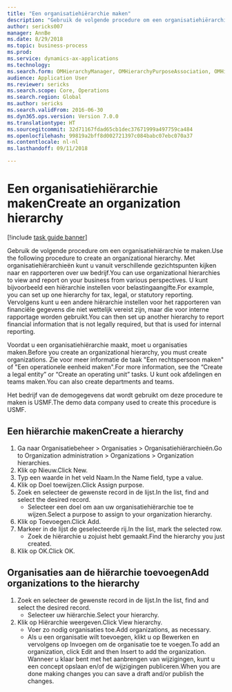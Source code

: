```yaml
--- 
title: "Een organisatiehiërarchie maken"
description: "Gebruik de volgende procedure om een organisatiehiërarchie te maken."
author: sericks007
manager: AnnBe
ms.date: 8/29/2018
ms.topic: business-process
ms.prod: 
ms.service: dynamics-ax-applications
ms.technology: 
ms.search.form: OMHierarchyManager, OMHierarchyPurposeAssociation, OMHierarchySelection, HierarchyDesigner
audience: Application User
ms.reviewer: sericks
ms.search.scope: Core, Operations
ms.search.region: Global
ms.author: sericks
ms.search.validFrom: 2016-06-30
ms.dyn365.ops.version: Version 7.0.0
ms.translationtype: HT
ms.sourcegitcommit: 32d71167fdad65cb1dec37671999a497759ca484
ms.openlocfilehash: 99819a2bff8d002721397c084babc07ebc070a37
ms.contentlocale: nl-nl
ms.lasthandoff: 09/11/2018

---
```

# <a name="create-an-organization-hierarchy"></a><span data-ttu-id="d3887-103">Een organisatiehiërarchie maken</span><span class="sxs-lookup"><span data-stu-id="d3887-103">Create an organization hierarchy</span></span>

[!include [task guide banner](../../includes/task-guide-banner.md)]

<span data-ttu-id="d3887-104">Gebruik de volgende procedure om een organisatiehiërarchie te maken.</span><span class="sxs-lookup"><span data-stu-id="d3887-104">Use the following procedure to create an organizational hierarchy.</span></span> <span data-ttu-id="d3887-105">Met organisatiehiërarchieën kunt u vanuit verschillende gezichtspunten kijken naar en rapporteren over uw bedrijf.</span><span class="sxs-lookup"><span data-stu-id="d3887-105">You can use organizational hierarchies to view and report on your business from various perspectives.</span></span> <span data-ttu-id="d3887-106">U kunt bijvoorbeeld een hiërarchie instellen voor belastingaangifte.</span><span class="sxs-lookup"><span data-stu-id="d3887-106">For example, you can set up one hierarchy for tax, legal, or statutory reporting.</span></span> <span data-ttu-id="d3887-107">Vervolgens kunt u een andere hiërarchie instellen voor het rapporteren van financiële gegevens die niet wettelijk vereist zijn, maar die voor interne rapportage worden gebruikt.</span><span class="sxs-lookup"><span data-stu-id="d3887-107">You can then set up another hierarchy to report financial information that is not legally required, but that is used for internal reporting.</span></span> 



<span data-ttu-id="d3887-108">Voordat u een organisatiehiërarchie maakt, moet u organisaties maken.</span><span class="sxs-lookup"><span data-stu-id="d3887-108">Before you create an organizational hierarchy, you must create organizations.</span></span> <span data-ttu-id="d3887-109">Zie voor meer informatie de taak "Een rechtspersoon maken" of "Een operationele eenheid maken".</span><span class="sxs-lookup"><span data-stu-id="d3887-109">For more information, see the “Create a legal entity” or “Create an operating unit” tasks.</span></span> <span data-ttu-id="d3887-110">U kunt ook afdelingen en teams maken.</span><span class="sxs-lookup"><span data-stu-id="d3887-110">You can also create departments and teams.</span></span> 



<span data-ttu-id="d3887-111">Het bedrijf van de demogegevens dat wordt gebruikt om deze procedure te maken is USMF.</span><span class="sxs-lookup"><span data-stu-id="d3887-111">The demo data company used to create this procedure is USMF.</span></span>


## <a name="create-a-hierarchy"></a><span data-ttu-id="d3887-112">Een hiërarchie maken</span><span class="sxs-lookup"><span data-stu-id="d3887-112">Create a hierarchy</span></span>
1. <span data-ttu-id="d3887-113">Ga naar Organisatiebeheer > Organisaties > Organisatiehiërarchieën.</span><span class="sxs-lookup"><span data-stu-id="d3887-113">Go to Organization administration > Organizations > Organization hierarchies.</span></span>
2. <span data-ttu-id="d3887-114">Klik op Nieuw.</span><span class="sxs-lookup"><span data-stu-id="d3887-114">Click New.</span></span>
3. <span data-ttu-id="d3887-115">Typ een waarde in het veld Naam.</span><span class="sxs-lookup"><span data-stu-id="d3887-115">In the Name field, type a value.</span></span>
4. <span data-ttu-id="d3887-116">Klik op Doel toewijzen.</span><span class="sxs-lookup"><span data-stu-id="d3887-116">Click Assign purpose.</span></span>
5. <span data-ttu-id="d3887-117">Zoek en selecteer de gewenste record in de lijst.</span><span class="sxs-lookup"><span data-stu-id="d3887-117">In the list, find and select the desired record.</span></span>
    * <span data-ttu-id="d3887-118">Selecteer een doel om aan uw organisatiehiërarchie toe te wijzen.</span><span class="sxs-lookup"><span data-stu-id="d3887-118">Select a purpose to assign to your organization hierarchy.</span></span>  
6. <span data-ttu-id="d3887-119">Klik op Toevoegen.</span><span class="sxs-lookup"><span data-stu-id="d3887-119">Click Add.</span></span>
7. <span data-ttu-id="d3887-120">Markeer in de lijst de geselecteerde rij.</span><span class="sxs-lookup"><span data-stu-id="d3887-120">In the list, mark the selected row.</span></span>
    * <span data-ttu-id="d3887-121">Zoek de hiërarchie u zojuist hebt gemaakt.</span><span class="sxs-lookup"><span data-stu-id="d3887-121">Find the hierarchy you just created.</span></span>  
8. <span data-ttu-id="d3887-122">Klik op OK.</span><span class="sxs-lookup"><span data-stu-id="d3887-122">Click OK.</span></span>

## <a name="add-organizations-to-the-hierarchy"></a><span data-ttu-id="d3887-123">Organisaties aan de hiërarchie toevoegen</span><span class="sxs-lookup"><span data-stu-id="d3887-123">Add organizations to the hierarchy</span></span>
1. <span data-ttu-id="d3887-124">Zoek en selecteer de gewenste record in de lijst.</span><span class="sxs-lookup"><span data-stu-id="d3887-124">In the list, find and select the desired record.</span></span>
    * <span data-ttu-id="d3887-125">Selecteer uw hiërarchie.</span><span class="sxs-lookup"><span data-stu-id="d3887-125">Select your hierarchy.</span></span>  
2. <span data-ttu-id="d3887-126">Klik op Hiërarchie weergeven.</span><span class="sxs-lookup"><span data-stu-id="d3887-126">Click View hierarchy.</span></span>
    * <span data-ttu-id="d3887-127">Voer zo nodig organisaties toe.</span><span class="sxs-lookup"><span data-stu-id="d3887-127">Add organizations, as necessary.</span></span>  
    * <span data-ttu-id="d3887-128">Als u een organisatie wilt toevoegen, klikt u op Bewerken en vervolgens op Invoegen om de organisatie toe te voegen.</span><span class="sxs-lookup"><span data-stu-id="d3887-128">To add an organization, click Edit and then Insert to add the organization.</span></span>     <span data-ttu-id="d3887-129">Wanneer u klaar bent met het aanbrengen van wijzigingen, kunt u een concept opslaan en/of de wijzigingen publiceren.</span><span class="sxs-lookup"><span data-stu-id="d3887-129">When you are done making changes you can save a draft and/or publish the changes.</span></span>  


